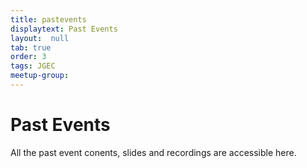 ```yaml
---
title: pastevents
displaytext: Past Events 
layout:  null
tab: true
order: 3
tags: JGEC
meetup-group: 
---
```


# Past Events
All the past event conents, slides and recordings are accessible here.
